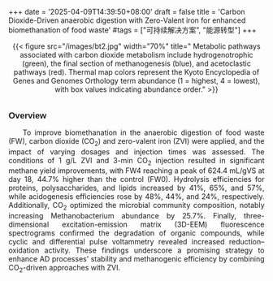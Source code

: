 +++
date = '2025-04-09T14:39:50+08:00'
draft = false
title = 'Carbon Dioxide-Driven anaerobic digestion with Zero-Valent iron for enhanced biomethanation of food waste'
#tags = ["可持续解决方案", "能源转型"]
+++

<style>
  /* 针对 figure 标题的行间距调整 */
  figure figcaption {
    line-height: 1.2;  /* 调整值（默认通常为1.5） */
    font-size: 0.9em;   /* 可选：同步调整字体大小 */
    font-weight: normal; 
  }
</style>

<center>
{{< figure src="/images/bt2.jpg" 
	width="70%" 
	title=" Metabolic pathways associated with carbon dioxide metabolism include hydrogenotrophic (green), the final section of methanogenesis (blue), and acetoclastic pathways (red). Thermal map colors represent the Kyoto Encyclopedia of Genes and Genomes Orthology term abundance (1 = highest, 4 = lowest), with box values indicating abundance order." >}}
</center>

<br>
<style>
  .overview-title {
    text-align: left;      /* 居左对齐 */
    font-weight: bold;     /* 加粗 */
    font-size: 1.2em;      /* 大一号字（默认1em，建议1.2-2em） */
    margin: 1em 0 0.5em 0; /* 上下边距（上 右 下 左） */
    font-family: Arial, sans-serif; /* 可选：指定字体 */
  }
</style>

<h2 class="overview-title">Overview</h2>


<style>
  .justify-single-line {
    text-align: justify;
    text-indent: 2em;
   
  }
  .justify-single-line::after {
    content: "";
    display: inline-block;
    width: 100%;  /* 强制拉伸使两端对齐 */
  }
</style>
<div class="justify-single-line">

To improve biomethanation in the anaerobic digestion of food waste (FW), carbon dioxide (CO<sub>2</sub>) and zero-valent iron (ZVI) were applied, and the impact of varying dosages and injection times was assessed. The conditions of 1 g/L ZVI and 3-min CO<sub>2</sub> injection resulted in significant methane yield improvements, with FW4 reaching a peak of 624.4 mL/gVS at day 18, 44.7% higher than the control (FW0). Hydrolysis efficiencies for proteins, polysaccharides, and lipids increased by 41%, 65%, and 57%, while acidogenesis efficiencies rose by 48%, 44%, and 24%, respectively. Additionally, CO<sub>2</sub> optimized the microbial community composition, notably increasing Methanobacterium abundance by 25.7%. Finally, three-dimensional excitation-emission matrix (3D-EEM) fluorescence spectrograms confirmed the degradation of organic compounds, while cyclic and differential pulse voltammetry revealed increased reduction–oxidation activity. These findings underscore a promising strategy to enhance AD processes’ stability and methanogenic efficiency by combining CO<sub>2</sub>-driven approaches with ZVI.



</div>
